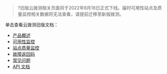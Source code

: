 

>?旧版云拨测相关页面将于2022年6月18日正式下线。届时可用性站点及质量监控相关数据将无法查看，请提前迁移至新版拨测。
>
单击查看云拨测旧版文档：

- [产品概述](https://cloud.tencent.com/document/product/280/1539)
- [可用性监控](https://cloud.tencent.com/document/product/280/30287)
- [站点质量监控](https://cloud.tencent.com/document/product/280/30288)
- [故障返回码](https://cloud.tencent.com/document/product/280/41220)
- [常见问题](https://cloud.tencent.com/document/product/280/8539)
- [API 文档](https://cloud.tencent.com/document/product/280/40881)

